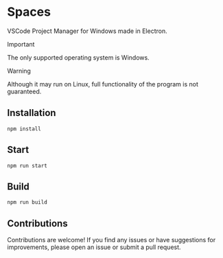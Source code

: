 # Spaces
VSCode Project Manager for Windows made in Electron.

> [!IMPORTANT]
> The only supported operating system is Windows.

> [!WARNING]
> Although it may run on Linux, full functionality of the program is not guaranteed.

## Installation
```
npm install
```

## Start
```
npm run start
```

## Build
```
npm run build
```

## Contributions
Contributions are welcome! If you find any issues or have suggestions for improvements, please open an issue or submit a pull request.